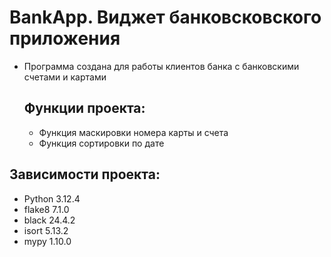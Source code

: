 # BankApp. Виджет банковсковского приложения

+ Программа создана для работы клиентов банка с банковскими счетами и картами

  ## Функции проекта:
  + Функция маскировки номера карты и счета
  + Функция сортировки по дате

## Зависимости проекта:
+ Python 3.12.4
+ flake8 7.1.0
+ black 24.4.2
+ isort 5.13.2
+ mypy 1.10.0
